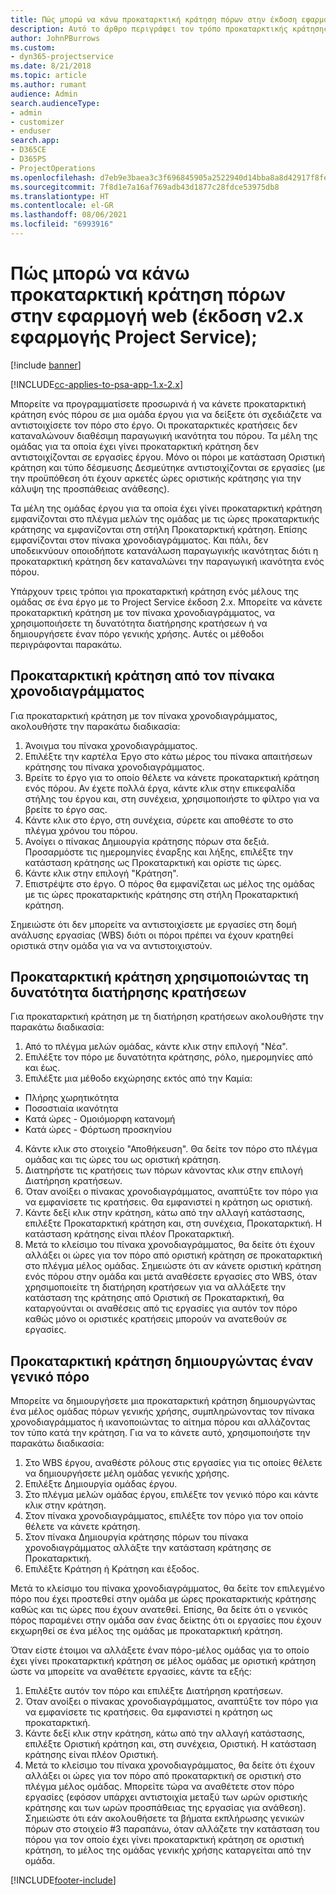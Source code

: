 ```yaml
---
title: Πώς μπορώ να κάνω προκαταρκτική κράτηση πόρων στην έκδοση εφαρμογής 2.x;
description: Αυτό το άρθρο περιγράφει τον τρόπο προκαταρκτικής κράτησης μελών ομάδας έργου με το Project Service.
author: JohnPBurrows
ms.custom:
- dyn365-projectservice
ms.date: 8/21/2018
ms.topic: article
ms.author: rumant
audience: Admin
search.audienceType:
- admin
- customizer
- enduser
search.app:
- D365CE
- D365PS
- ProjectOperations
ms.openlocfilehash: d7eb9e3baea3c3f696845905a2522940d14bba8a8d42917f8fe1b90c7c443747
ms.sourcegitcommit: 7f8d1e7a16af769adb43d1877c28fdce53975db8
ms.translationtype: HT
ms.contentlocale: el-GR
ms.lasthandoff: 08/06/2021
ms.locfileid: "6993916"
---
```

# <a name="how-do-i-soft-book-resources-in-the-web-app-project-service-app-v2x"></a>Πώς μπορώ να κάνω προκαταρκτική κράτηση πόρων στην εφαρμογή web (έκδοση v2.x εφαρμογής Project Service);

[!include [banner](../includes/psa-now-project-operations.md)]

[!INCLUDE[cc-applies-to-psa-app-1.x-2.x](../includes/cc-applies-to-psa-app-1x-2x.md)]

Μπορείτε να προγραμματίσετε προσωρινά ή να κάνετε προκαταρκτική κράτηση ενός πόρου σε μια ομάδα έργου για να δείξετε ότι σχεδιάζετε να αντιστοιχίσετε τον πόρο στο έργο. Οι προκαταρκτικές κρατήσεις δεν καταναλώνουν διαθέσιμη παραγωγική ικανότητα του πόρου. Τα μέλη της ομάδας για τα οποία έχει γίνει προκαταρκτική κράτηση δεν αντιστοιχίζονται σε εργασίες έργου. Μόνο οι πόροι με κατάσταση Οριστική κράτηση και τύπο δέσμευσης Δεσμεύτηκε αντιστοιχίζονται σε εργασίες (με την προϋπόθεση ότι έχουν αρκετές ώρες οριστικής κράτησης για την κάλυψη της προσπάθειας ανάθεσης).

Τα μέλη της ομάδας έργου για τα οποία έχει γίνει προκαταρκτική κράτηση εμφανίζονται στο πλέγμα μελών της ομάδας με τις ώρες προκαταρκτικής κράτησης να εμφανίζονται στη στήλη Προκαταρκτική κράτηση. Επίσης εμφανίζονται στον πίνακα χρονοδιαγράμματος. Και πάλι, δεν υποδεικνύουν οποιοδήποτε κατανάλωση παραγωγικής ικανότητας διότι η προκαταρκτική κράτηση δεν καταναλώνει την παραγωγική ικανότητα ενός πόρου.

Υπάρχουν τρεις τρόποι για προκαταρκτική κράτηση ενός μέλους της ομάδας σε ένα έργο με το Project Service έκδοση 2.x. Μπορείτε να κάνετε προκαταρκτική κράτηση με τον πίνακα χρονοδιαγράμματος, να χρησιμοποιήσετε τη δυνατότητα διατήρησης κρατήσεων ή να δημιουργήσετε έναν πόρο γενικής χρήσης. Αυτές οι μέθοδοι περιγράφονται παρακάτω.

## <a name="soft-book-with-the-schedule-board"></a>Προκαταρκτική κράτηση από τον πίνακα χρονοδιαγράμματος

Για προκαταρκτική κράτηση με τον πίνακα χρονοδιαγράμματος, ακολουθήστε την παρακάτω διαδικασία: 
1. Άνοιγμα του πίνακα χρονοδιαγράμματος.
2. Επιλέξτε την καρτέλα Έργο στο κάτω μέρος του πίνακα απαιτήσεων κράτησης του πίνακα χρονοδιαγράμματος.
3. Βρείτε το έργο για το οποίο θέλετε να κάνετε προκαταρκτική κράτηση ενός πόρου. Αν έχετε πολλά έργα, κάντε κλικ στην επικεφαλίδα στήλης του έργου και, στη συνέχεια, χρησιμοποιήστε το φίλτρο για να βρείτε το έργο σας.
4. Κάντε κλικ στο έργο, στη συνέχεια, σύρετε και αποθέστε το στο πλέγμα χρόνου του πόρου.
5. Ανοίγει ο πίνακας Δημιουργία κράτησης πόρων στα δεξιά. Προσαρμόστε τις ημερομηνίες έναρξης και λήξης, επιλέξτε την κατάσταση κράτησης ως Προκαταρκτική και ορίστε τις ώρες. 
6. Κάντε κλικ στην επιλογή "Κράτηση".
7. Επιστρέψτε στο έργο. Ο πόρος θα εμφανίζεται ως μέλος της ομάδας με τις ώρες προκαταρκτικής κράτησης στη στήλη Προκαταρκτική κράτηση.

Σημειώστε ότι δεν μπορείτε να αντιστοιχίσετε με εργασίες στη δομή ανάλυσης εργασίας (WBS) διότι οι πόροι πρέπει να έχουν κρατηθεί οριστικά στην ομάδα για να να αντιστοιχιστούν.

## <a name="soft-book-using-the-maintain-bookings-feature"></a>Προκαταρκτική κράτηση χρησιμοποιώντας τη δυνατότητα διατήρησης κρατήσεων

Για προκαταρκτική κράτηση με τη διατήρηση κρατήσεων ακολουθήστε την παρακάτω διαδικασία:
1. Από το πλέγμα μελών ομάδας, κάντε κλικ στην επιλογή "Νέα".
2. Επιλέξτε τον πόρο με δυνατότητα κράτησης, ρόλο, ημερομηνίες από και έως.
3. Επιλέξτε μια μέθοδο εκχώρησης εκτός από την Καμία:
- Πλήρης χωρητικότητα
- Ποσοστιαία ικανότητα
- Κατά ώρες - Ομοιόμορφη κατανομή
- Κατά ώρες - Φόρτωση προσκηνίου
4. Κάντε κλικ στο στοιχείο "Αποθήκευση". Θα δείτε τον πόρο στο πλέγμα ομάδας και τις ώρες του ως οριστική κράτηση.
5. Διατηρήστε τις κρατήσεις των πόρων κάνοντας κλικ στην επιλογή Διατήρηση κρατήσεων.
6. Όταν ανοίξει ο πίνακας χρονοδιαγράμματος, αναπτύξτε τον πόρο για να εμφανίσετε τις κρατήσεις. Θα εμφανιστεί η κράτηση ως οριστική.
7. Κάντε δεξί κλικ στην κράτηση, κάτω από την αλλαγή κατάστασης, επιλέξτε Προκαταρκτική κράτηση και, στη συνέχεια, Προκαταρκτική. Η κατάσταση κράτησης είναι πλέον Προκαταρκτική.
8. Μετά το κλείσιμο του πίνακα χρονοδιαγράμματος, θα δείτε ότι έχουν αλλάξει οι ώρες για τον πόρο από οριστική κράτηση σε προκαταρκτική στο πλέγμα μέλος ομάδας.
Σημειώστε ότι αν κάνετε οριστική κράτηση ενός πόρου στην ομάδα και μετά αναθέσετε εργασίες στο WBS, όταν χρησιμοποιείτε τη διατήρηση κρατήσεων για να αλλάξετε την κατάσταση της κράτησης από Οριστική σε Προκαταρκτική, θα καταργούνται οι αναθέσεις από τις εργασίες για αυτόν τον πόρο καθώς μόνο οι οριστικές κρατήσεις μπορούν να ανατεθούν σε εργασίες.

## <a name="soft-book-by-creating-a-generic-resource"></a>Προκαταρκτική κράτηση δημιουργώντας έναν γενικό πόρο

Μπορείτε να δημιουργήσετε μια προκαταρκτική κράτηση δημιουργώντας ένα μέλος ομάδας πόρων γενικής χρήσης, συμπληρώνοντας τον πίνακα χρονοδιαγράμματος ή ικανοποιώντας το αίτημα πόρου και αλλάζοντας τον τύπο κατά την κράτηση.
Για να το κάνετε αυτό, χρησιμοποιήστε την παρακάτω διαδικασία:

1. Στο WBS έργου, αναθέστε ρόλους στις εργασίες για τις οποίες θέλετε να δημιουργήσετε μέλη ομάδας γενικής χρήσης.
2. Επιλέξτε Δημιουργία ομάδας έργου.
3. Στο πλέγμα μελών ομάδας έργου, επιλέξτε τον γενικό πόρο και κάντε κλικ στην κράτηση.
4. Στον πίνακα χρονοδιαγράμματος, επιλέξτε τον πόρο για τον οποίο θέλετε να κάνετε κράτηση.
5. Στον πίνακα Δημιουργία κράτησης πόρων του πίνακα χρονοδιαγράμματος αλλάξτε την κατάσταση κράτησης σε Προκαταρκτική.
6. Επιλέξτε Κράτηση ή Κράτηση και έξοδος.

Μετά το κλείσιμο του πίνακα χρονοδιαγράμματος, θα δείτε τον επιλεγμένο πόρο που έχει προστεθεί στην ομάδα με ώρες προκαταρκτικής κράτησης καθώς και τις ώρες που έχουν ανατεθεί. Επίσης, θα δείτε ότι ο γενικός πόρος παραμένει στην ομάδα σαν ένας δείκτης ότι οι εργασίες που έχουν εκχωρηθεί σε ένα μέλος της ομάδας με προκαταρκτική κράτηση.

Όταν είστε έτοιμοι να αλλάξετε έναν πόρο-μέλος ομάδας για το οποίο έχει γίνει προκαταρκτική κράτηση σε μέλος ομάδας με οριστική κράτηση ώστε να μπορείτε να αναθέτετε εργασίες, κάντε τα εξής:

1. Επιλέξτε αυτόν τον πόρο και επιλέξτε Διατήρηση κρατήσεων.
2. Όταν ανοίξει ο πίνακας χρονοδιαγράμματος, αναπτύξτε τον πόρο για να εμφανίσετε τις κρατήσεις. Θα εμφανιστεί η κράτηση ως προκαταρκτική.
3. Κάντε δεξί κλικ στην κράτηση, κάτω από την αλλαγή κατάστασης, επιλέξτε Οριστική κράτηση και, στη συνέχεια, Οριστική. Η κατάσταση κράτησης είναι πλέον Οριστική.
4. Μετά το κλείσιμο του πίνακα χρονοδιαγράμματος, θα δείτε ότι έχουν αλλάξει οι ώρες για τον πόρο από προκαταρκτική σε οριστική στο πλέγμα μέλος ομάδας. Μπορείτε τώρα να αναθέτετε στον πόρο εργασίες (εφόσον υπάρχει αντιστοιχία μεταξύ των ωρών οριστικής κράτησης και των ωρών προσπάθειας της εργασίας για ανάθεση). Σημειώστε ότι εάν ακολουθήσετε τα βήματα εκπλήρωσης γενικών πόρων στο στοιχείο #3 παραπάνω, όταν αλλάζετε την κατάσταση του πόρου για τον οποίο έχει γίνει προκαταρκτική κράτηση σε οριστική κράτηση, το μέλος της ομάδας γενικής χρήσης καταργείται από την ομάδα.


[!INCLUDE[footer-include](../includes/footer-banner.md)]